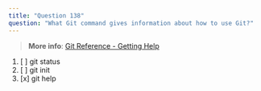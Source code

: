 ```yaml
---
title: "Question 138"
question: "What Git command gives information about how to use Git?"
---
```


> **More info**: [Git Reference - Getting Help](https://git-scm.com/docs/git#_getting_help)
1. [ ] git status
1. [ ] git init
1. [x] git help
